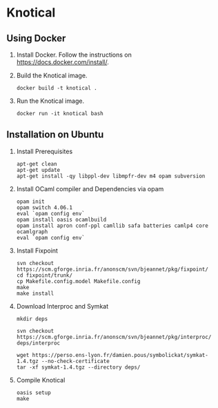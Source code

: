 # Knotical

## Using Docker

1. Install Docker. Follow the instructions on https://docs.docker.com/install/.

1. Build the Knotical image.

    ```
    docker build -t knotical .
    ```

1. Run the Knotical image.

    ```
    docker run -it knotical bash
    ```
    
## Installation on Ubuntu

1. Install Prerequisites

    ```
    apt-get clean
    apt-get update
    apt-get install -qy libppl-dev libmpfr-dev m4 opam subversion
    ```
    
 1. Install OCaml compiler and Dependencies via opam
 
    ```
    opam init
    opam switch 4.06.1
    eval `opam config env`
    opam install oasis ocamlbuild
    opam install apron conf-ppl camllib safa batteries camlp4 core ocamlgraph
    eval `opam config env`
    ```
    
1. Install Fixpoint
  
    ```
    svn checkout https://scm.gforge.inria.fr/anonscm/svn/bjeannet/pkg/fixpoint/
    cd fixpoint/trunk/
    cp Makefile.config.model Makefile.config
    make
    make install
    ```
    
1. Download Interproc and Symkat

    ```
    mkdir deps
    
    svn checkout https://scm.gforge.inria.fr/anonscm/svn/bjeannet/pkg/interproc/ deps/interproc
    
    wget https://perso.ens-lyon.fr/damien.pous/symbolickat/symkat-1.4.tgz --no-check-certificate
    tar -xf symkat-1.4.tgz --directory deps/
    ```
    
1. Compile Knotical
   
    ```
    oasis setup
    make
    ```
